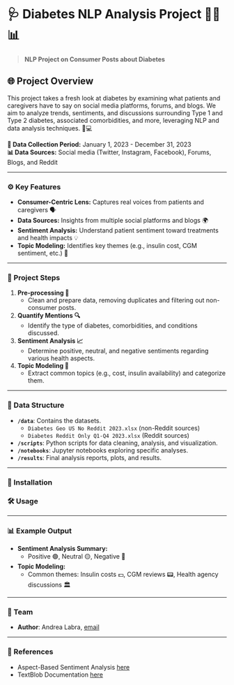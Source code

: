 # 🩺 Diabetes NLP Analysis Project 🧑‍⚕️📊  
> **NLP Project on Consumer Posts about Diabetes**

## 🌐 Project Overview
This project takes a fresh look at diabetes by examining what patients and caregivers have to say on social media platforms, forums, and blogs. We aim to analyze trends, sentiments, and discussions surrounding Type 1 and Type 2 diabetes, associated comorbidities, and more, leveraging NLP and data analysis techniques. 🧠💻

**📅 Data Collection Period:** January 1, 2023 - December 31, 2023  
**📊 Data Sources:** Social media (Twitter, Instagram, Facebook), Forums, Blogs, and Reddit

---

### ⚙️ Key Features
- **Consumer-Centric Lens:** Captures real voices from patients and caregivers 🗣️
- **Data Sources:** Insights from multiple social platforms and blogs 🌍
- **Sentiment Analysis:** Understand patient sentiment toward treatments and health impacts 💡
- **Topic Modeling:** Identifies key themes (e.g., insulin cost, CGM sentiment, etc.) 💬

---

### 📝 Project Steps
1. **Pre-processing 🧼**
   - Clean and prepare data, removing duplicates and filtering out non-consumer posts.
2. **Quantify Mentions 🔍**
   - Identify the type of diabetes, comorbidities, and conditions discussed.
3. **Sentiment Analysis 📈**
   - Determine positive, neutral, and negative sentiments regarding various health aspects.
4. **Topic Modeling 🧠**
   - Extract common topics (e.g., cost, insulin availability) and categorize them.

---

### 📂 Data Structure
- **`/data`**: Contains the datasets.
  - `Diabetes Geo US No Reddit 2023.xlsx` (non-Reddit sources)
  - `Diabetes Reddit Only Q1-Q4 2023.xlsx` (Reddit sources)
- **`/scripts`**: Python scripts for data cleaning, analysis, and visualization.
- **`/notebooks`**: Jupyter notebooks exploring specific analyses.
- **`/results`**: Final analysis reports, plots, and results.

---

### 🚀 Installation


### 🛠️ Usage

---

### 📊 Example Output
- **Sentiment Analysis Summary:**
  - Positive 🟢, Neutral 🟡, Negative 🔴
- **Topic Modeling:**
  - Common themes: Insulin costs 💵, CGM reviews 📟, Health agency discussions 🏛️

---

### 👥 Team
- **Author**: Andrea Labra, [email](mailto:andrealabra21@gmail.com)

---

### 🔗 References
- Aspect-Based Sentiment Analysis [here](https://towardsdatascience.com/aspect-based-sentiment-analysis-using-spacy-textblob-4c8de3e0d2b9)
- TextBlob Documentation [here](https://textblob.readthedocs.io/en/dev/)

